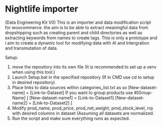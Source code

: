 # Nightlife importer
(Data Engineering Kit V0)
This is an importer and data modification script for woocommerce. the aim is to be able to extract meaningful data from dropshipping such as creating parent and child directories as well as extracting keywords from names to create tags.
This is only a prototype and i aim to create a dynamic tool for modifying data with AI and Intergration and transmutation of data.

Setup:
1. move the repository into its own file (It is recommended to set up a venv when using this tool.)
2. Launch Setup.bat in the specified repository (If in CMD use cd to setup in desired repository)
3. Place links to data sources within categories_list.txt as so [New-dataset-name] = [Link-to-Dataset] If you want to group products use 
#[Group-Name] [
[New-dataset-name1] = [Link-to-Dataset1]
[New-dataset-name2] = [Link-to-Dataset2]
]
4. Modify prod_name, prod_price, prod_net_weight, prod_stock_level, rrp with desired columns in dataset (Assuming all datasets are normalized.
5. Run the script and make sure everything runs as expected.
    